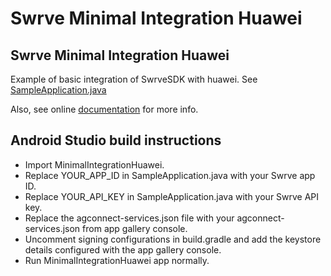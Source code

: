 # Swrve Minimal Integration Huawei

Swrve Minimal Integration Huawei
----------------------------------
Example of basic integration of SwrveSDK with huawei. See [SampleApplication.java](app/src/main/java/com/swrve/sdk/sample/minimalintegration/huawei/SampleApplication.java)

Also, see online [documentation](https://docs.swrve.com/developer-documentation/integration/android/) for more info.

Android Studio build instructions
---------------------------------
- Import MinimalIntegrationHuawei.
- Replace YOUR_APP_ID in SampleApplication.java with your Swrve app ID.
- Replace YOUR_API_KEY in SampleApplication.java with your Swrve API key.
- Replace the agconnect-services.json file with your agconnect-services.json from app gallery console.
- Uncomment signing configurations in build.gradle and add the keystore details configured with the app gallery console.
- Run MinimalIntegrationHuawei app normally.
